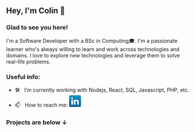 ## Hey, I'm Colin 👋


### Glad to see you here! &nbsp;

I'm a Software Developer with a BSc in Computing🎓. I'm a passionate learner who's always willing to learn and work across technologies and domains. I love to explore new technologies and leverage them to solve real-life problems. 



### Useful info:

- 🛠 &nbsp; I’m currently working with Nodejs, React, SQL, Javascript, PHP, etc.
- 📫 &nbsp; How to reach me:   <a href="(https://linkedin.com/in/colin-m-8b17641ba
">
    <img src="https://github.com/cbm93/cbm93/blob/main/linkedin.png"
         alt="Linkedin">
  </a>





<!--
<code><img height="25" src="https://raw.githubusercontent.com/github/explore/80688e429a7d4ef2fca1e82350fe8e3517d3494d/topics/sass/sass.png" alt="sass"></code>
-->

### Projects are below ↓ 
